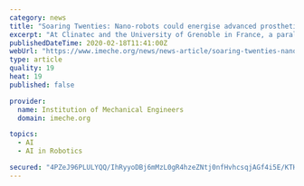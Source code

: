 ```yaml
---
category: news
title: "Soaring Twenties: Nano-robots could energise advanced prosthetics"
excerpt: "At Clinatec and the University of Grenoble in France, a paralysed man was able to control all four limbs to successfully walk in a mind-controlled robotic suit linked to a brain implant. This technology will be much more advanced by 2030. One issue with exo-skeletons is that the data sensors use massive amounts of energy – but the brain does ..."
publishedDateTime: 2020-02-18T11:41:00Z
webUrl: "https://www.imeche.org/news/news-article/soaring-twenties-nano-robots-could-energise-advanced-prosthetics"
type: article
quality: 19
heat: 19
published: false

provider:
  name: Institution of Mechanical Engineers
  domain: imeche.org

topics:
  - AI
  - AI in Robotics

secured: "4PZeJ96PLULYQQ/IhRyyoDBj6mMzL0gR4hzeZNtj0nfHvhcsqjAGf4i5E/KTHM8OEAXr6miCIeq09SjD95tr5AtLIjTCVE5vpQFn020yYA/51IxnQpiW3VykHxggsmDTP4T2Yo5kq2RHSzzVkseY76fhKoEeL8je9hDSD4OBgXKmENq3/rvtWdQw493Xaz7ffXghItNu4pF7j0VHVjUwXB1B88cyLLeYCdJNQTKHd4TTgHXYZhU0+ImDgP4j+C6/VVLztt8cLcRC+itzbYJws8JgKAroTkfvL2s7B8gdYozPLlXVhEf/0GacPqE8NWtu;JxqQqTYmq9N8eD7ey2uOww=="
---
```


